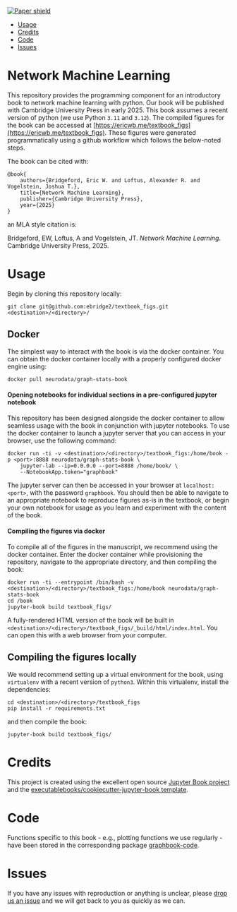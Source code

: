 [![Paper shield](https://img.shields.io/badge/docker-container-blue)](https://hub.docker.com/r/neurodata/graph-stats-book)

- [Usage](#usage)
- [Credits](#credits)
- [Code](#code)
- [Issues](#issues)

# Network Machine Learning

This repository provides the programming component for an introductory book to network machine learning with python. Our book will be published with Cambridge University Press in early 2025. This book assumes a recent version of python (we use Python `3.11` and `3.12`). The compiled figures for the book can be accessed at [https://ericwb.me/textbook_figs](https://ericwb.me/textbook_figs). These figures were generated programmatically using a github workflow which follows the below-noted steps.

The book can be cited with:

```
@book{
    authors={Bridgeford, Eric W. and Loftus, Alexander R. and Vogelstein, Joshua T.},
    title={Network Machine Learning},
    publisher={Cambridge University Press},
    year={2025}
}
```

an MLA style citation is:

Bridgeford, EW, Loftus, A and Vogelstein, JT. *Network Machine Learning*. Cambridge University Press, 2025.

# Usage


Begin by cloning this repository locally:

```
git clone git@github.com:ebridge2/textbook_figs.git <destination>/<directory>/
```

## Docker

The simplest way to interact with the book is via the docker container. You can obtain the docker container locally with a properly configured docker engine using:

```
docker pull neurodata/graph-stats-book
```

#### Opening notebooks for individual sections in a pre-configured jupyter notebook

This repository has been designed alongside the docker container to allow seamless usage with the book in conjunction with jupyter notebooks. To use the docker container to launch a jupyter server that you can access in your browser, use the following command:

```
docker run -ti -v <destination>/<directory>/textbook_figs:/home/book -p <port>:8888 neurodata/graph-stats-book \
    jupyter-lab --ip=0.0.0.0 --port=8888 /home/book/ \
    --NotebookApp.token="graphbook"
```

The jupyter server can then be accessed in your browser at `localhost:<port>`, with the password `graphbook`. You should then be able to navigate to an appropriate notebook to reproduce figures as-is in the textbook, or begin your own notebook for usage as you learn and experiment with the content of the book.

#### Compiling the figures via docker

To compile all of the figures in the manuscript, we recommend using the docker container. Enter the docker container while provisioning the repository, navigate to the appropriate directory, and then compiling the book:

```
docker run -ti --entrypoint /bin/bash -v <destination>/<directory>/textbook_figs:/home/book neurodata/graph-stats-book
cd /book
jupyter-book build textbook_figs/
```

A fully-rendered HTML version of the book will be built in `<destination>/<directory>/textbook_figs/_build/html/index.html`. You can open this with a web browser from your computer.

## Compiling the figures locally

We would recommend setting up a virtual environment for the book, using `virtualenv` with a recent version of `python3`. Within this virtualenv, install the dependencies:

```
cd <destination>/<directory>/textbook_figs
pip install -r requirements.txt
```

and then compile the book:

```
jupyter-book build textbook_figs/
```

# Credits

This project is created using the excellent open source [Jupyter Book project](https://jupyterbook.org/) and the [executablebooks/cookiecutter-jupyter-book template](https://github.com/executablebooks/cookiecutter-jupyter-book).

# Code

Functions specific to this book - e.g., plotting functions we use regularly - have been stored in the corresponding package [graphbook-code](https://github.com/neurodata/graphbook-code/tree/main).

# Issues

If you have any issues with reproduction or anything is unclear, please [drop us an issue](https://github.com/ebridge2/textbook_figs/issues) and we will get back to you as quickly as we can.
